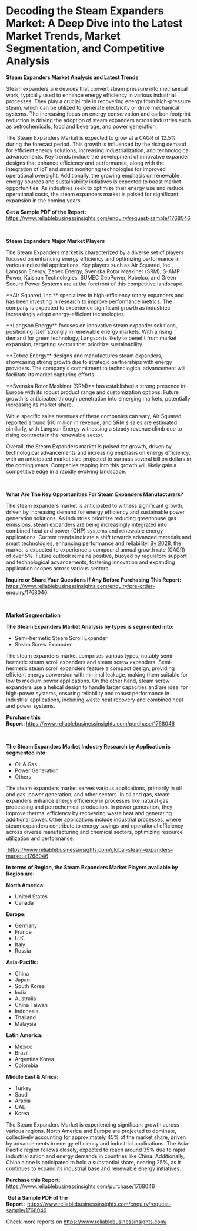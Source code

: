 <p><h1>Decoding the Steam Expanders Market: A Deep Dive into the Latest Market Trends, Market Segmentation, and Competitive Analysis</h1></p><p><strong>Steam Expanders Market Analysis and Latest Trends</strong></p>
<p><p>Steam expanders are devices that convert steam pressure into mechanical work, typically used to enhance energy efficiency in various industrial processes. They play a crucial role in recovering energy from high-pressure steam, which can be utilized to generate electricity or drive mechanical systems. The increasing focus on energy conservation and carbon footprint reduction is driving the adoption of steam expanders across industries such as petrochemicals, food and beverage, and power generation.</p><p>The Steam Expanders Market is expected to grow at a CAGR of 12.5% during the forecast period. This growth is influenced by the rising demand for efficient energy solutions, increasing industrialization, and technological advancements. Key trends include the development of innovative expander designs that enhance efficiency and performance, along with the integration of IoT and smart monitoring technologies for improved operational oversight. Additionally, the growing emphasis on renewable energy sources and sustainability initiatives is expected to boost market opportunities. As industries seek to optimize their energy use and reduce operational costs, the steam expanders market is poised for significant expansion in the coming years.</p></p>
<p><strong>Get a Sample PDF of the Report:&nbsp;</strong> <a href="https://www.reliablebusinessinsights.com/enquiry/request-sample/1768046?utm_campaign=3080&utm_medium=2&utm_source=Github&utm_content=ia&utm_term=11042025&utm_id=steam-expanders">https://www.reliablebusinessinsights.com/enquiry/request-sample/1768046</a></p>
<p>&nbsp;</p>
<p><strong>Steam Expanders Major Market Players</strong></p>
<p><p>The Steam Expanders market is characterized by a diverse set of players focused on enhancing energy efficiency and optimizing performance in various industrial applications. Key players such as Air Squared, Inc., Langson Energy, Zebec Energy, Svenska Rotor Maskiner (SRM), S-AMP Power, Kaishan Technologies, SUMEC GeoPower, Kobelco, and Green Secure Power Systems are at the forefront of this competitive landscape.</p><p>**Air Squared, Inc.** specializes in high-efficiency rotary expanders and has been investing in research to improve performance metrics. The company is expected to experience significant growth as industries increasingly adopt energy-efficient technologies.</p><p>**Langson Energy** focuses on innovative steam expander solutions, positioning itself strongly in renewable energy markets. With a rising demand for green technology, Langson is likely to benefit from market expansion, targeting sectors that prioritize sustainability.</p><p>**Zebec Energy** designs and manufactures steam expanders, showcasing strong growth due to strategic partnerships with energy providers. The company's commitment to technological advancement will facilitate its market capturing efforts.</p><p>**Svenska Rotor Maskiner (SRM)** has established a strong presence in Europe with its robust product range and customization options. Future growth is anticipated through penetration into emerging markets, potentially increasing its market share.</p><p>While specific sales revenues of these companies can vary, Air Squared reported around $10 million in revenue, and SRM's sales are estimated similarly, with Langson Energy witnessing a steady revenue climb due to rising contracts in the renewable sector.</p><p>Overall, the Steam Expanders market is poised for growth, driven by technological advancements and increasing emphasis on energy efficiency, with an anticipated market size projected to surpass several billion dollars in the coming years. Companies tapping into this growth will likely gain a competitive edge in a rapidly evolving landscape.</p></p>
<p>&nbsp;</p>
<p><strong>What Are The Key Opportunities For Steam Expanders Manufacturers?</strong></p>
<p><p>The steam expanders market is anticipated to witness significant growth, driven by increasing demand for energy efficiency and sustainable power generation solutions. As industries prioritize reducing greenhouse gas emissions, steam expanders are being increasingly integrated into combined heat and power (CHP) systems and renewable energy applications. Current trends indicate a shift towards advanced materials and smart technologies, enhancing performance and reliability. By 2028, the market is expected to experience a compound annual growth rate (CAGR) of over 5%. Future outlook remains positive, buoyed by regulatory support and technological advancements, fostering innovation and expanding application scopes across various sectors.</p></p>
<p><strong>Inquire or Share Your Questions If Any Before Purchasing This Report:</strong> <a href="https://www.reliablebusinessinsights.com/enquiry/pre-order-enquiry/1768046?utm_campaign=3080&utm_medium=2&utm_source=Github&utm_content=ia&utm_term=11042025&utm_id=steam-expanders">https://www.reliablebusinessinsights.com/enquiry/pre-order-enquiry/1768046</a></p>
<p>&nbsp;</p>
<p><strong>Market Segmentation</strong></p>
<p><strong>The Steam Expanders Market Analysis by types is segmented into:</strong></p>
<p><ul><li>Semi-hermetic Steam Scroll Expander</li><li>Steam Screw Expander</li></ul></p>
<p><p>The steam expanders market comprises various types, notably semi-hermetic steam scroll expanders and steam screw expanders. Semi-hermetic steam scroll expanders feature a compact design, providing efficient energy conversion with minimal leakage, making them suitable for low to medium power applications. On the other hand, steam screw expanders use a helical design to handle larger capacities and are ideal for high-power systems, ensuring reliability and robust performance in industrial applications, including waste heat recovery and combined heat and power systems.</p></p>
<p><strong>Purchase this Report:&nbsp;</strong><a href="https://www.reliablebusinessinsights.com/purchase/1768046?utm_campaign=3080&utm_medium=2&utm_source=Github&utm_content=ia&utm_term=11042025&utm_id=steam-expanders">https://www.reliablebusinessinsights.com/purchase/1768046</a></p>
<p>&nbsp;</p>
<p><strong>The Steam Expanders Market Industry Research by Application is segmented into:</strong></p>
<p><ul><li>Oil & Gas</li><li>Power Generation</li><li>Others</li></ul></p>
<p><p>The steam expanders market serves various applications, primarily in oil and gas, power generation, and other sectors. In oil and gas, steam expanders enhance energy efficiency in processes like natural gas processing and petrochemical production. In power generation, they improve thermal efficiency by recovering waste heat and generating additional power. Other applications include industrial processes, where steam expanders contribute to energy savings and operational efficiency across diverse manufacturing and chemical sectors, optimizing resource utilization and performance.</p></p>
<p><a href="https://www.reliablebusinessinsights.com/global-steam-expanders-market-r1768046?utm_campaign=3080&utm_medium=2&utm_source=Github&utm_content=ia&utm_term=11042025&utm_id=steam-expanders">&nbsp;https://www.reliablebusinessinsights.com/global-steam-expanders-market-r1768046</a></p>
<p><strong>In terms of Region, the Steam Expanders Market Players available by Region are:</strong></p>
<p>
    <p> <strong> North America: </strong>
        <ul>
            <li>United States</li>
            <li>Canada</li>
        </ul>
        </p> 
    <p> <strong> Europe: </strong>
        <ul>
            <li>Germany</li>
            <li>France</li>
            <li>U.K.</li>
            <li>Italy</li>
            <li>Russia</li>
        </ul>
        </p> 
    <p> <strong> Asia-Pacific: </strong>
        <ul>
            <li>China</li>
            <li>Japan</li>
            <li>South Korea</li>
            <li>India</li>
            <li>Australia</li>
            <li>China Taiwan</li>
            <li>Indonesia</li>
            <li>Thailand</li>
            <li>Malaysia</li>
        </ul>
        </p> 
    <p> <strong> Latin America: </strong>
        <ul>
            <li>Mexico</li>
            <li>Brazil</li>
            <li>Argentina Korea</li>
            <li>Colombia</li>
        </ul>
        </p> 
    <p> <strong> Middle East & Africa: </strong>
        <ul>
            <li>Turkey</li>
            <li>Saudi</li>
            <li>Arabia</li>
            <li>UAE</li>
            <li>Korea</li>
        </ul>
    </p>
    </p>
<p><p>The Steam Expanders Market is experiencing significant growth across various regions. North America and Europe are projected to dominate, collectively accounting for approximately 45% of the market share, driven by advancements in energy efficiency and industrial applications. The Asia-Pacific region follows closely, expected to reach around 35% due to rapid industrialization and energy demands in countries like China. Additionally, China alone is anticipated to hold a substantial share, nearing 25%, as it continues to expand its industrial base and renewable energy initiatives.</p></p>
<p><strong>Purchase this Report: </strong><a href="https://www.reliablebusinessinsights.com/purchase/1768046?utm_campaign=3080&utm_medium=2&utm_source=Github&utm_content=ia&utm_term=11042025&utm_id=steam-expanders">https://www.reliablebusinessinsights.com/purchase/1768046</a></p>
<p>&nbsp;<strong>Get a Sample PDF of the Report:&nbsp;&nbsp;</strong><a href="https://www.reliablebusinessinsights.com/enquiry/request-sample/1768046?utm_campaign=3080&utm_medium=2&utm_source=Github&utm_content=ia&utm_term=11042025&utm_id=steam-expanders">https://www.reliablebusinessinsights.com/enquiry/request-sample/1768046</a></p>
<p><strong></strong></p>
<p>Check more reports on <a href="https://www.reliablebusinessinsights.com/?utm_campaign=3080&utm_medium=2&utm_source=Github&utm_content=ia&utm_term=11042025&utm_id=steam-expanders">https://www.reliablebusinessinsights.com/</a></p>